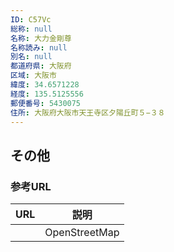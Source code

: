```yaml
---
ID: C57Vc
総称: null
名称: 大力金剛尊
名称読み: null
別名: null
都道府県: 大阪府
区域: 大阪市
緯度: 34.6571228
経度: 135.5125556
郵便番号: 5430075
住所: 大阪府大阪市天王寺区夕陽丘町５−３８
---
```


## その他

### 参考URL

| URL | 説明          |
| --- | ------------- |
|     | OpenStreetMap |
